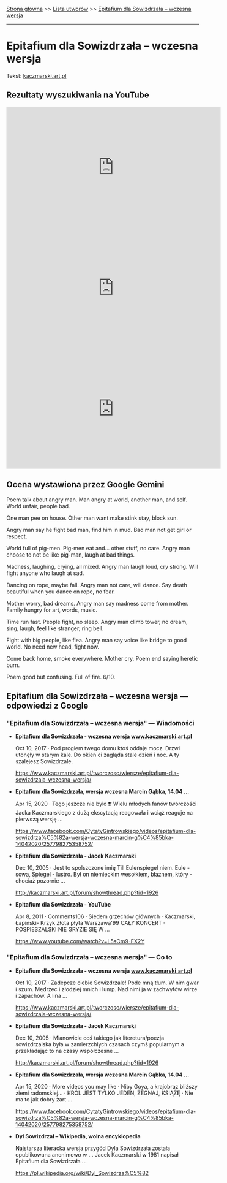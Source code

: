 [Strona główna](../index.md) >> [Lista utworów](../list.md) >> [Epitafium dla Sowizdrzała – wczesna wersja](151.md)

---

# Epitafium dla Sowizdrzała – wczesna wersja

Tekst: [kaczmarski.art.pl](https://www.kaczmarski.art.pl/tworczosc/wiersze/epitafium-dla-sowizdrzala-wczesna-wersja/)

## Rezultaty wyszukiwania na YouTube

<iframe width="560" height="315" src="https://www.youtube.com/embed/tug88R2Vz30?si=IdontcarewhotheIRSsendsImnotpayingtaxes" title="YouTube video player" frameborder="0" allow="accelerometer; autoplay; clipboard-write; encrypted-media; gyroscope; picture-in-picture; web-share" referrerpolicy="strict-origin-when-cross-origin" allowfullscreen></iframe>

<iframe width="560" height="315" src="https://www.youtube.com/embed/L5sCm9-FX2Y?si=IdontcarewhotheIRSsendsImnotpayingtaxes" title="YouTube video player" frameborder="0" allow="accelerometer; autoplay; clipboard-write; encrypted-media; gyroscope; picture-in-picture; web-share" referrerpolicy="strict-origin-when-cross-origin" allowfullscreen></iframe>

<iframe width="560" height="315" src="https://www.youtube.com/embed/guMyd5c59WY?si=IdontcarewhotheIRSsendsImnotpayingtaxes" title="YouTube video player" frameborder="0" allow="accelerometer; autoplay; clipboard-write; encrypted-media; gyroscope; picture-in-picture; web-share" referrerpolicy="strict-origin-when-cross-origin" allowfullscreen></iframe>

## Ocena wystawiona przez Google Gemini

Poem talk about angry man. Man angry at world, another man, and self. World unfair, people bad.

One man pee on house. Other man want make stink stay, block sun.

Angry man say he fight bad man, find him in mud. Bad man not get girl or respect.

World full of pig-men. Pig-men eat and... other stuff, no care. Angry man choose to not be like pig-man, laugh at bad things.

Madness, laughing, crying, all mixed. Angry man laugh loud, cry strong. Will fight anyone who laugh at sad.

Dancing on rope, maybe fall. Angry man not care, will dance. Say death beautiful when you dance on rope, no fear.

Mother worry, bad dreams. Angry man say madness come from mother. Family hungry for art, words, music.

Time run fast. People fight, no sleep. Angry man climb tower, no dream, sing, laugh, feel like stranger, ring bell.

Fight with big people, like flea. Angry man say voice like bridge to good world. No need new head, fight now.

Come back home, smoke everywhere. Mother cry. Poem end saying heretic burn.

Poem good but confusing. Full of fire. 6/10.


## Epitafium dla Sowizdrzała – wczesna wersja — odpowiedzi z Google

### "Epitafium dla Sowizdrzała – wczesna wersja" — Wiadomości

- **Epitafium dla Sowizdrzała - wczesna wersja www.kaczmarski.art.pl**

    Oct 10, 2017  ·  Pod progiem twego domu ktoś oddaje mocz. Drzwi utonęły w starym kale. Do okien ci zagląda stale dzień i noc. A ty szalejesz Sowizdrzale. 

   <https://www.kaczmarski.art.pl/tworczosc/wiersze/epitafium-dla-sowizdrzala-wczesna-wersja/>
- **Epitafium dla Sowizdrzała, wersja wczesna Marcin Gąbka, 14.04 ...**

    Apr 15, 2020  ·  Tego jeszcze nie było ❗❗ Wielu młodych fanów twórczości Jacka Kaczmarskiego z dużą ekscytacją reagowała i wciąż reaguje na pierwszą wersję ... 

   <https://www.facebook.com/CytatyGintrowskiego/videos/epitafium-dla-sowizdrza%C5%82a-wersja-wczesna-marcin-g%C4%85bka-14042020/257798275358752/>
- **Epitafium dla Sowizdrzała - Jacek Kaczmarski**

    Dec 10, 2005  ·  Jest to spolszczone imię Till Eulenspiegel niem. Eule - sowa, Spiegel - lustro. Był on niemieckim wesołkiem, błaznem, który - chociaż pozornie ... 

   <http://kaczmarski.art.pl/forum/showthread.php?tid=1926>
- **Epitafium dla Sowizdrzała - YouTube**

    Apr 8, 2011  ·  Comments106 · Siedem grzechów głównych · Kaczmarski, Łapiński- Krzyk Złota płyta Warszawa'99 CAŁY KONCERT · POSPIESZALSKI NIE GRYZIE SIĘ W ... 

   <https://www.youtube.com/watch?v=L5sCm9-FX2Y>

### "Epitafium dla Sowizdrzała – wczesna wersja" — Co to

- **Epitafium dla Sowizdrzała - wczesna wersja www.kaczmarski.art.pl**

    Oct 10, 2017  ·  Zadepcze ciebie Sowizdrzale! Pode mną tłum. W nim gwar i szum. Mędrzec i złodziej mnich i lump. Nad nimi ja w zachwytów wirze i zapachów. A lina ... 

   <https://www.kaczmarski.art.pl/tworczosc/wiersze/epitafium-dla-sowizdrzala-wczesna-wersja/>
- **Epitafium dla Sowizdrzała - Jacek Kaczmarski**

    Dec 10, 2005  ·  Mianowicie coś takiego jak literetura/poezja sowizdrzalska była w zamierzchlych czasach czymś popularnym a przekładając to na czasy współczesne ... 

   <http://kaczmarski.art.pl/forum/showthread.php?tid=1926>
- **Epitafium dla Sowizdrzała, wersja wczesna Marcin Gąbka, 14.04 ...**

    Apr 15, 2020  ·  More videos you may like · Niby Goya, a krajobraz bliższy ziemi radomskiej... · KRÓL JEST TYLKO JEDEN, ŻEGNAJ, KSIĄŻĘ · Nie ma to jak dobry żart ... 

   <https://www.facebook.com/CytatyGintrowskiego/videos/epitafium-dla-sowizdrza%C5%82a-wersja-wczesna-marcin-g%C4%85bka-14042020/257798275358752/>
- **Dyl Sowizdrzał – Wikipedia, wolna encyklopedia**

    Najstarsza literacka wersja przygód Dyla Sowizdrzała została opublikowana anonimowo w ... Jacek Kaczmarski w 1981 napisał Epitafium dla Sowizdrzała ... 

   <https://pl.wikipedia.org/wiki/Dyl_Sowizdrza%C5%82>

